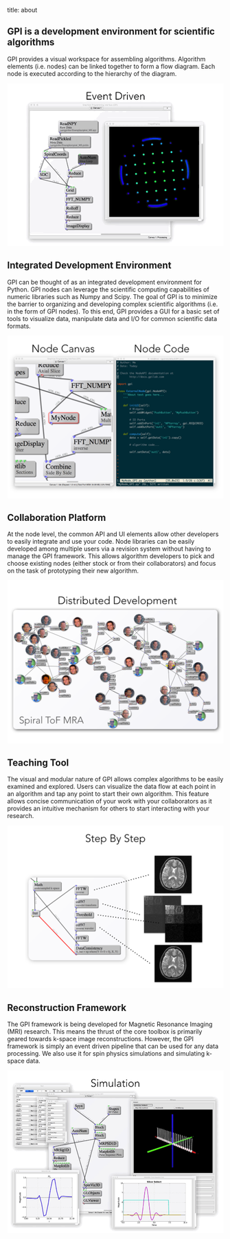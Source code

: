 title: about

## GPI is a development environment for scientific algorithms

GPI provides a visual workspace for assembling algorithms. Algorithm elements
(i.e. nodes) can be linked together to form a flow diagram. Each node is
executed according to the hierarchy of the diagram.

![fitw75](./images/SpiralRecon_SliceLoop.gif)

## Integrated Development Environment

GPI can be thought of as an integrated development environment for Python. GPI
nodes can leverage the scientific computing capabilities of numeric libraries
such as Numpy and Scipy. The goal of GPI is to minimize the barrier to
organizing and developing complex scientific algorithms (i.e. in the form of
GPI nodes). To this end, GPI provides a GUI for a basic set of tools to
visualize data, manipulate data and I/O for common scientific data formats.

![fitw75](./images/CanvasAsAScript.png)

## Collaboration Platform

At the node level, the common API and UI elements allow other developers to
easily integrate and use your code. Node libraries can be easily developed
among multiple users via a revision system without having to manage the GPI
framework. This allows algorithm developers to pick and choose existing nodes
(either stock or from their collaborators) and focus on the task of prototyping
their new algorithm.

![fitw75](./images/Developers_SpiralToF.png)

## Teaching Tool

The visual and modular nature of GPI allows complex algorithms to be easily
examined and explored. Users can visualize the data flow at each point in an
algorithm and tap any point to start their own algorithm. This feature allows
concise communication of your work with your collaborators as it provides an
intuitive mechanism for others to start interacting with your research.

![fitw75](./images/CompressedSensing.png)

## Reconstruction Framework

The GPI framework is being developed for Magnetic Resonance Imaging (MRI)
research. This means the thrust of the core toolbox is primarily geared towards
k-space image reconstructions. However, the GPI framework is simply an event
driven pipeline that can be used for any data processing. We also use it for
spin physics simulations and simulating k-space data.

![fitw75](./images/SpinSim.gif)
